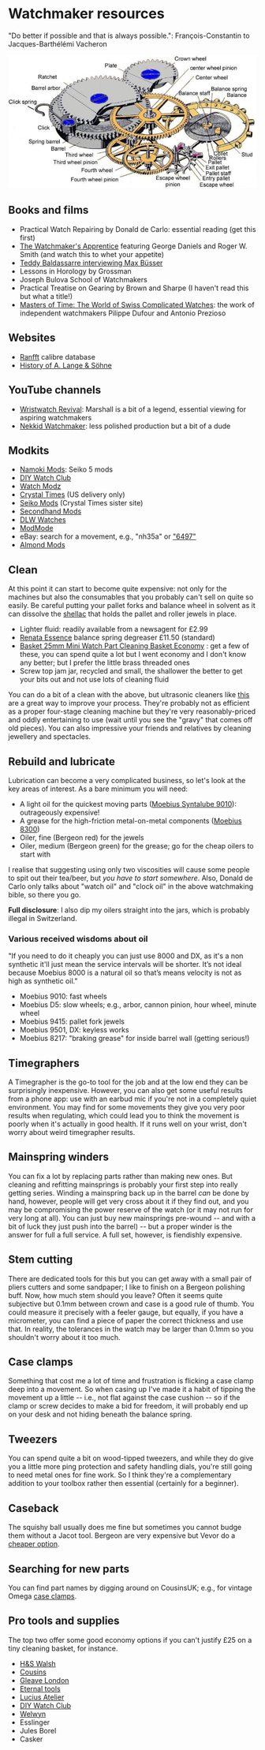 # Watchmaker resources

"Do better if possible and that is always possible.": François-Constantin to Jacques-Barthélémi Vacheron

![Exploded view of a movement](mech.jpg)

## Books and films

- Practical Watch Repairing by Donald de Carlo: essential reading (get this first)
- [The Watchmaker's Apprentice](https://www.imdb.com/title/tt2958390/) featuring George Daniels and Roger W. Smith (and watch this to whet your appetite)
- [Teddy Baldassarre interviewing Max Büsser](https://www.youtube.com/watch?v=700nTdwv-k0)
- Lessons in Horology by Grossman
- Joseph Bulova School of Watchmakers
- Practical Treatise on Gearing by Brown and Sharpe (I haven't read this but what a title!)
- [Masters of Time: The World of Swiss Complicated Watches](https://www.youtube.com/watch?v=CtkcLjiNy_0): the work of independent watchmakers Pilippe Dufour and Antonio Prezioso

## Websites

- [Ranfft](https://ranfft.org/caliber/index) calibre database
- [History of A. Lange & Söhne](https://monochrome-watches.com/in-depth-ultimate-guide-to-the-a-lange-sohne-lange-1-collection-incl-video/)

## YouTube channels

- [Wristwatch Revival](https://www.youtube.com/c/wristwatchrevival): Marshall is a bit of a legend, essential viewing for aspiring watchmakers
- [Nekkid Watchmaker](https://youtube.com/@NekkidWatchmaker): less polished production but a bit of a dude

## Modkits

- [Namoki Mods](https://www.namokimods.com/): Seiko 5 mods
- [DIY Watch Club](https://shop.diywatch.club/)
- [Watch Modz](https://watch-modz.com/product-category/cases/)
- [Crystal Times](https://usa.crystaltimes.net/) (US delivery only)
- [Seiko Mods](https://www.seikomods.com/) (Crystal Times sister site)
- [Secondhand Mods](https://secondhandmods.com/)
- [DLW Watches](https://www.dlwwatches.com/)
- [ModMode](https://modmodewatches.com/)
- eBay: search for a movement, e.g., "nh35a" or ["6497"](https://www.ebay.co.uk/sch/i.html?_nkw=6497)
- [Almond Mods](https://almondmods.com/)

## Clean

At this point it can start to become quite expensive: not only for the machines but also the consumables that you probably can't sell on quite so easily. Be careful putting your pallet forks and balance wheel in solvent as it can dissolve the [shellac](https://en.wikipedia.org/wiki/Shellac) that holds the pallet and roller jewels in place.

- Lighter fluid: readily available from a newsagent for £2.99
- [Renata Essence](https://www.cousinsuk.com/product/renata-essence) balance spring degreaser £11.50 (standard)
- [Basket 25mm Mini Watch Part Cleaning Basket Economy](https://www.hswalsh.com/product/basket-25mm-mini-watch-part-cleaning-basket-economy-hb125)
: get a few of these, you can spend quite a lot but I went economy and I don't know any better; but I prefer the little brass threaded ones
- Screw top jam jar, recycled and small, the shallower the better to get your bits out and not use lots of cleaning fluid

You can do a bit of a clean with the above, but ultrasonic cleaners like [this](https://www.amazon.co.uk/DK-SONIC-Household-Ultrasonic-Eyeglasses/dp/B08S6V52MV/) are a great way to improve your process. They're probably not as efficient as a proper four-stage cleaning machine but they're very reasonably-priced and oddly entertaining to use (wait until you see the "gravy" that comes off old pieces). You can also impressive your friends and relatives by cleaning jewellery and spectacles.

## Rebuild and lubricate

Lubrication can become a very complicated business, so let's look at the key areas of interest. As a bare minimum you will need:

- A light oil for the quickest moving parts ([Moebius Syntalube 9010](https://www.cousinsuk.com/product/moebius-9010-syntalube)): outrageously expensive!
- A grease for the high-friction metal-on-metal components ([Moebius 8300](https://www.cousinsuk.com/product/moebius-8300-all-purpose-favourite))
- Oiler, fine (Bergeon red) for the jewels
- Oiler, medium (Bergeon green) for the grease; go for the cheap oilers to start with

I realise that suggesting using only two viscosities will cause some people to spit out their tea/beer, but _you have to start somewhere_. Also, Donald de Carlo only talks about "watch oil" and "clock oil" in the above watchmaking bible, so there you go.

__Full disclosure__: I also dip my oilers straight into the jars, which is probably illegal in Switzerland.

### Various received wisdoms about oil

"If you need to do it cheaply you can just use 8000 and DX, as it's a non synthetic it'll just mean the service intervals will be shorter. It’s not ideal because Moebius 8000 is a natural oil so that’s means velocity is not as high as synthetic oil."

- Moebius 9010: fast wheels
- Moebius D5: slow wheels; e.g., arbor, cannon pinion, hour wheel, minute wheel
- Moebius 9415: pallet fork jewels
- Moebius 9501, DX: keyless works
- Moebius 8217: "braking grease" for inside barrel wall (getting serious!)

## Timegraphers

A Timegrapher is the go-to tool for the job and at the low end they can be surprisingly inexpensive. However, you can also get some useful results from a phone app: use with an earbud mic if you're not in a completely quiet environment. You may find for some movements they give you very poor results when regulating, which could lead you to think the movement is poorly when it's actually in good health. If it runs well on your wrist, don't worry about weird timegrapher results.

## Mainspring winders

You can fix a lot by replacing parts rather than making new ones. But cleaning and refitting mainsprings is probably your first step into really getting series. Winding a mainspring back up in the barrel _can_ be done by hand, however, people will get very cross about it if they find out, and you may be compromising the power reserve of the watch (or it may not run for very long at all). You can just buy new mainsprings pre-wound -- and with a bit of luck they just push into the barrel) -- but a proper winder is the answer for full a full service. A full set, however, is fiendishly expensive.

## Stem cutting

There are dedicated tools for this but you can get away with a small pair of pliers cutters and some sandpaper; I like to finish on a Bergeon polishing buff. Now, how much stem should you leave? Often it seems quite subjective but 0.1mm between crown and case is a good rule of thumb. You could measure it precisely with a feeler gauge, but equally, if you have a micrometer, you can find a piece of paper the correct thickness and use that. In reality, the tolerances in the watch may be larger than 0.1mm so you shouldn't worry about it too much.

## Case clamps

Something that cost me a lot of time and frustration is flicking a case clamp deep into a movement. So when casing up I've made it a habit of tipping the movement up a little -- i.e., not flat against the case cushion -- so if the clamp or screw decides to make a bid for freedom, it will probably end up on your desk and not hiding beneath the balance spring.

## Tweezers

You can spend quite a bit on wood-tipped tweezers, and while they do give you a little more ping protection and safety handling dials, you're still going to need metal ones for fine work. So I think they're a complementary addition to your toolbox rather then essential (certainly for a beginner).

## Caseback

The squishy ball usually does me fine but sometimes you cannot budge them without a Jacot tool. Bergeon are very expensive but Vevor do a [cheaper option](https://uk.vevor.com/watch-repair-tools-c_10815/5700-bench-watch-case-opener-opering-tool-back-open-fixing-scientific-process-p_010845392924).

## Searching for new parts

You can find part names by digging around on CousinsUK; e.g., for vintage Omega [case clamps](https://www.cousinsuk.com/sku/details/omega-case-clamps/ome5501911).

## Pro tools and supplies

The top two offer some good economy options if you can't justify £25 on a tiny cleaning basket, for instance.

- [H&S Walsh](https://www.hswalsh.com/)
- [Cousins](https://www.cousinsuk.com)
- [Gleave London](https://gleave.london/straps/)
- [Eternal tools](https://www.eternaltools.com/)
- [Lucius Atelier](https://luciusatelier.com/)
- [DIY Watch Club](https://shop.diywatch.club/collections/watchmaking-tools)
- [Welwyn](https://welwynwatchparts.co.uk/)
- Esslinger
- Jules Borel
- Casker
